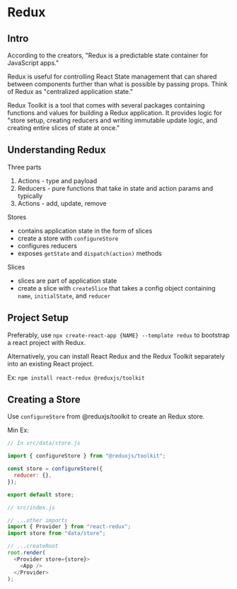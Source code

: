 # Redux

## Intro

According to the creators, "Redux is a predictable state container for JavaScript apps."

Redux is useful for controlling React State management that can shared between components further than what is possible by passing props. Think of Redux as "centralized application state."

Redux Toolkit is a tool that comes with several packages containing functions and values for building a Redux application. It provides logic for "store setup, creating reducers and writing immutable update logic, and creating entire slices of state at once."

## Understanding Redux

Three parts

1. Actions - type and payload
2. Reducers - pure functions that take in state and action params and typically
3. Actions - add, update, remove

Stores

- contains application state in the form of slices
- create a store with `configureStore`
- configures reducers
- exposes `getState` and `dispatch(action)` methods

Slices

- slices are part of application state
- create a slice with `createSlice` that takes a config object containing `name`, `initialState`, and `reducer`

## Project Setup

Preferably, use `npx create-react-app {NAME} --template redux` to bootstrap a react project with Redux.

Alternatively, you can install React Redux and the Redux Toolkit separately into an existing React project.

Ex: `npm install react-redux @reduxjs/toolkit`

## Creating a Store

Use `configureStore` from @reduxjs/toolkit to create an Redux store.

Min Ex:

```js
// In src/data/store.js

import { configureStore } from "@reduxjs/toolkit";

const store = configureStore({
  reducer: {},
});

export default store;
```

```js
// src/index.js

// ...other imports
import { Provider } from "react-redux";
import store from "data/store";

// ...createRoot
root.render(
  <Provider store={store}>
    <App />
  </Provider>
);
```
